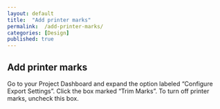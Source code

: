```yaml
---
layout: default
title:  "Add printer marks"
permalink:  /add-printer-marks/
categories: [Design]
published: true
---
```


<section data-type="chapter" class="hsecchapter" data-hederis-type="hsecchapter" id="add-printer-marks" data-pi-attrs="id: add-printer-marks" role="doc-chapter" title="Add printer marks"><h1 data-hederis-type="hblkchaptitle" class="hblkchaptitle" id="pQUXlhtvX">Add printer marks</h1>
    <p class="hblkp" data-hederis-type="hblkp" id="pse8kDJhY">Go to your Project Dashboard and expand the option labeled &#8220;Configure Export Settings&#8221;. Click the box marked &#8220;Trim Marks&#8221;. To turn off printer marks, uncheck this box.</p>
    </section>
    